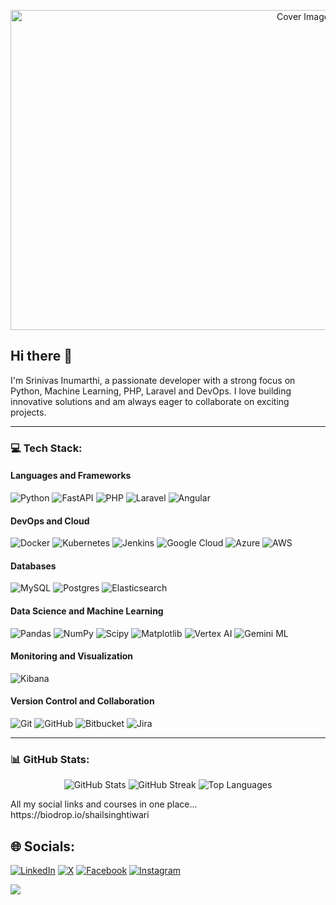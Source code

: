 <p align="center">
  <img src="" alt="Cover Image" width="920" height="512" />
</p>

## Hi there 👋

I'm Srinivas Inumarthi, a passionate developer with a strong focus on Python, Machine Learning, PHP, Laravel and DevOps. I love building innovative solutions and am always eager to collaborate on exciting projects.



---

### 💻 Tech Stack:
#### Languages and Frameworks
![Python](https://img.shields.io/badge/python-3670A0?style=for-the-badge&logo=python&logoColor=ffdd54)
![FastAPI](https://img.shields.io/badge/FastAPI-005571?style=for-the-badge&logo=fastapi)
![PHP](https://img.shields.io/badge/php-%23777BB4.svg?style=for-the-badge&logo=php&logoColor=white)
![Laravel](https://img.shields.io/badge/laravel-%23FF2D20.svg?style=for-the-badge&logo=laravel&logoColor=white)
![Angular](https://img.shields.io/badge/angular-%23DD0031.svg?style=for-the-badge&logo=angular&logoColor=white)

#### DevOps and Cloud
![Docker](https://img.shields.io/badge/docker-%230db7ed.svg?style=for-the-badge&logo=docker&logoColor=white)
![Kubernetes](https://img.shields.io/badge/kubernetes-%23326ce5.svg?style=for-the-badge&logo=kubernetes&logoColor=white)
![Jenkins](https://img.shields.io/badge/jenkins-%232C5263.svg?style=for-the-badge&logo=jenkins&logoColor=white)
![Google Cloud](https://img.shields.io/badge/GoogleCloud-%234285F4.svg?style=for-the-badge&logo=google-cloud&logoColor=white)
![Azure](https://img.shields.io/badge/azure-%230072C6.svg?style=for-the-badge&logo=microsoftazure&logoColor=white)
![AWS](https://img.shields.io/badge/AWS-%23FF9900.svg?style=for-the-badge&logo=amazon-aws&logoColor=white)

#### Databases
![MySQL](https://img.shields.io/badge/mysql-4479A1.svg?style=for-the-badge&logo=mysql&logoColor=white)
![Postgres](https://img.shields.io/badge/postgres-%23316192.svg?style=for-the-badge&logo=postgresql&logoColor=white)
![Elasticsearch](https://img.shields.io/badge/Elasticsearch-005571?style=for-the-badge&logo=elasticsearch&logoColor=white)

#### Data Science and Machine Learning
![Pandas](https://img.shields.io/badge/pandas-%23150458.svg?style=for-the-badge&logo=pandas&logoColor=white)
![NumPy](https://img.shields.io/badge/numpy-%23013243.svg?style=for-the-badge&logo=numpy&logoColor=white)
![Scipy](https://img.shields.io/badge/SciPy-%230C55A5.svg?style=for-the-badge&logo=scipy&logoColor=%white)
![Matplotlib](https://img.shields.io/badge/Matplotlib-%23ffffff.svg?style=for-the-badge&logo=Matplotlib&logoColor=black)
![Vertex AI](https://img.shields.io/badge/Vertex%20AI-FF6F00?style=for-the-badge&logo=google-cloud&logoColor=white)
![Gemini ML](https://img.shields.io/badge/Gemini%20ML-001E6B?style=for-the-badge&logo=google-cloud&logoColor=white)

#### Monitoring and Visualization
![Kibana](https://img.shields.io/badge/Kibana-005571?style=for-the-badge&logo=kibana&logoColor=white)

#### Version Control and Collaboration
![Git](https://img.shields.io/badge/git-%23F05033.svg?style=for-the-badge&logo=git&logoColor=white)
![GitHub](https://img.shields.io/badge/github-%23121011.svg?style=for-the-badge&logo=github&logoColor=white)
![Bitbucket](https://img.shields.io/badge/bitbucket-%230047B3.svg?style=for-the-badge&logo=bitbucket&logoColor=white)
![Jira](https://img.shields.io/badge/jira-%230A0FFF.svg?style=for-the-badge&logo=jira&logoColor=white)

---

### 📊 GitHub Stats:
<p align="center">
  <img src="https://github-readme-stats.vercel.app/api?username=ShailTiwari&theme=dark&hide_border=true&include_all_commits=true&count_private=true" alt="GitHub Stats" />
  <img src="https://github-readme-streak-stats.herokuapp.com/?user=ShailTiwari&theme=dark&hide_border=true" alt="GitHub Streak" />
  <img src="https://github-readme-stats.vercel.app/api/top-langs/?username=ShailTiwari&theme=dark&hide_border=true&include_all_commits=true&count_private=true&layout=compact" alt="Top Languages" />
</p>




<p>All my social links and courses in one place... https://biodrop.io/shailsinghtiwari</p>

## 🌐 Socials:
[![LinkedIn](https://img.shields.io/badge/LinkedIn-%230077B5.svg?logo=linkedin&logoColor=white)](https://linkedin.com/in/shailendra-singh-tiwari)
[![X](https://img.shields.io/badge/X-black.svg?logo=X&logoColor=white)](https://x.com/SHAIL_SP3) 
[![Facebook](https://img.shields.io/badge/Facebook-%231877F2.svg?logo=Facebook&logoColor=white)](https://facebook.com/ShailendraSinghTiwariSGSITS)
[![Instagram](https://img.shields.io/badge/Instagram-%23E4405F.svg?logo=Instagram&logoColor=white)](https://instagram.com/shail_s_tiwari)

[![](https://visitcount.itsvg.in/api?id=ShailTiwari&icon=0&color=0)](https://visitcount.itsvg.in)
